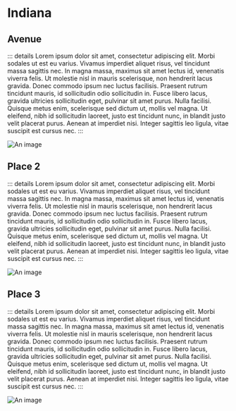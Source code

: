 # Indiana

## Avenue
::: details
Lorem ipsum dolor sit amet, consectetur adipiscing elit. Morbi sodales ut est eu varius. Vivamus imperdiet aliquet risus, vel tincidunt massa sagittis nec. In magna massa, maximus sit amet lectus id, venenatis viverra felis. Ut molestie nisl in mauris scelerisque, non hendrerit lacus gravida. Donec commodo ipsum nec luctus facilisis. Praesent rutrum tincidunt mauris, id sollicitudin odio sollicitudin in. Fusce libero lacus, gravida ultricies sollicitudin eget, pulvinar sit amet purus. Nulla facilisi. Quisque metus enim, scelerisque sed dictum ut, mollis vel magna. Ut eleifend, nibh id sollicitudin laoreet, justo est tincidunt nunc, in blandit justo velit placerat purus. Aenean at imperdiet nisi. Integer sagittis leo ligula, vitae suscipit est cursus nec.
:::

![An image](/images/monopoly/board/default/images/indiana-avenue.png)

## Place 2
::: details
Lorem ipsum dolor sit amet, consectetur adipiscing elit. Morbi sodales ut est eu varius. Vivamus imperdiet aliquet risus, vel tincidunt massa sagittis nec. In magna massa, maximus sit amet lectus id, venenatis viverra felis. Ut molestie nisl in mauris scelerisque, non hendrerit lacus gravida. Donec commodo ipsum nec luctus facilisis. Praesent rutrum tincidunt mauris, id sollicitudin odio sollicitudin in. Fusce libero lacus, gravida ultricies sollicitudin eget, pulvinar sit amet purus. Nulla facilisi. Quisque metus enim, scelerisque sed dictum ut, mollis vel magna. Ut eleifend, nibh id sollicitudin laoreet, justo est tincidunt nunc, in blandit justo velit placerat purus. Aenean at imperdiet nisi. Integer sagittis leo ligula, vitae suscipit est cursus nec.
:::

![An image](/images/monopoly/board/default/images/baltic-avenue.png)

## Place 3
::: details
Lorem ipsum dolor sit amet, consectetur adipiscing elit. Morbi sodales ut est eu varius. Vivamus imperdiet aliquet risus, vel tincidunt massa sagittis nec. In magna massa, maximus sit amet lectus id, venenatis viverra felis. Ut molestie nisl in mauris scelerisque, non hendrerit lacus gravida. Donec commodo ipsum nec luctus facilisis. Praesent rutrum tincidunt mauris, id sollicitudin odio sollicitudin in. Fusce libero lacus, gravida ultricies sollicitudin eget, pulvinar sit amet purus. Nulla facilisi. Quisque metus enim, scelerisque sed dictum ut, mollis vel magna. Ut eleifend, nibh id sollicitudin laoreet, justo est tincidunt nunc, in blandit justo velit placerat purus. Aenean at imperdiet nisi. Integer sagittis leo ligula, vitae suscipit est cursus nec.
:::

![An image](/images/monopoly/board/default/images/baltic-avenue.png)
